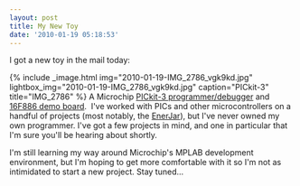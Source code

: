 ```yaml
---
layout: post
title: My New Toy
date: '2010-01-19 05:18:53'
---
```



I got a new toy in the mail today:

{% include _image.html img="2010-01-19-IMG_2786_vgk9kd.jpg" lightbox_img="2010-01-19-IMG_2786_vgk9kd.jpg" caption="PICkit-3" title="IMG_2786"  %}
A Microchip [PICkit-3 programmer/debugger](http://www.microchip.com/stellent/idcplg?IdcService=SS_GET_PAGE&nodeId=1406&dDocName=en538340) and [16F886 demo board](http://www.microchipdirect.com/productsearch.aspx?Keywords=DM164120-3).  I've worked with PICs and other microcontrollers on a handful of projects (most notably, the [EnerJar](http://enerjar.net)), but I've never owned my own programmer. I've got a few projects in mind, and one in particular that I'm sure you'll be hearing about shortly.

I'm still learning my way around Microchip's MPLAB development environment, but I'm hoping to get more comfortable with it so I'm not as intimidated to start a new project. Stay tuned...


